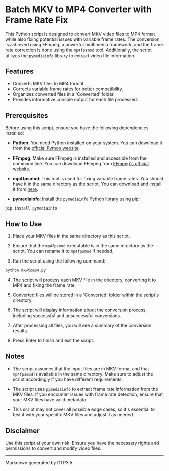 # Batch MKV to MP4 Converter with Frame Rate Fix

This Python script is designed to convert MKV video files to MP4 format while also fixing potential issues with variable frame rates. The conversion is achieved using FFmpeg, a powerful multimedia framework, and the frame rate correction is done using the `mp4fpsmod` tool. Additionally, the script utilizes the `pymediainfo` library to extract video file information.

## Features
- Converts MKV files to MP4 format.
- Corrects variable frame rates for better compatibility.
- Organizes converted files in a 'Converted' folder.
- Provides informative console output for each file processed.

## Prerequisites
Before using this script, ensure you have the following dependencies installed:
- **Python**: You need Python installed on your system. You can download it from the [official Python website](https://www.python.org/downloads/).

- **FFmpeg**: Make sure FFmpeg is installed and accessible from the command line. You can download FFmpeg from [FFmpeg's official website](https://www.ffmpeg.org/download.html).

- **mp4fpsmod**: This tool is used for fixing variable frame rates. You should have it in the same directory as the script. You can download and install it from [here](https://github.com/nu774/mp4fpsmod).

- **pymediainfo**: Install the `pymediainfo` Python library using pip:

```bash
pip install pymediainfo
```

## How to Use

1. Place your MKV files in the same directory as this script.

2. Ensure that the `mp4fpsmod` executable is in the same directory as the script. You can rename it to `mp4fpsmod` if needed.

3. Run the script using the following command:

```bash
python mkvtomp4.py
```

4. The script will process each MKV file in the directory, converting it to MP4 and fixing the frame rate.

5. Converted files will be stored in a 'Converted' folder within the script's directory.

6. The script will display information about the conversion process, including successful and unsuccessful conversions.

7. After processing all files, you will see a summary of the conversion results.

8. Press Enter to finish and exit the script.

## Notes

- The script assumes that the input files are in MKV format and that `mp4fpsmod` is available in the same directory. Make sure to adjust the script accordingly if you have different requirements.

- The script uses `pymediainfo` to extract frame rate information from the MKV files. If you encounter issues with frame rate detection, ensure that your MKV files have valid metadata.

- This script may not cover all possible edge cases, so it's essential to test it with your specific MKV files and adjust it as needed.

## Disclaimer

Use this script at your own risk. Ensure you have the necessary rights and permissions to convert and modify video files.

---

Markdown generated by GTP3.5
